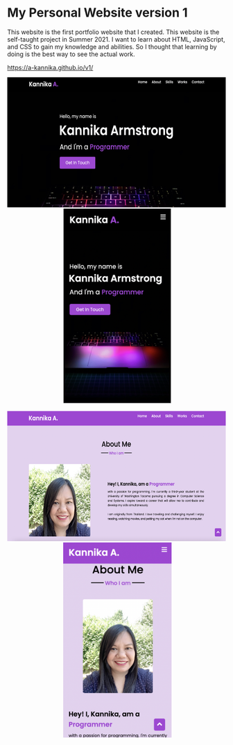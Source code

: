 # My Personal Website version 1
This website is the first portfolio website that I created. 
This website is the self-taught project in Summer 2021. I want to learn about HTML, JavaScript, and CSS to gain my knowledge and abilities. 
So I thought that learning by doing is the best way to see the actual work.

https://a-kannika.github.io/v1/
<p align="center">
<img src="https://github.com/A-Kannika/v1/blob/main/images/cover/Screen%20Shot%202021-08-09%20at%205.44.01%20PM.png?raw=true" width="600" height="300"/>&nbsp;&nbsp;
<img src="https://github.com/A-Kannika/v1/blob/main/images/cover/Screen%20Shot%202021-08-09%20at%205.43.24%20PM.png?raw=true" width="250" height="450"/>&nbsp;&nbsp;
</p>

<p align="center">
<img src="https://github.com/A-Kannika/v1/blob/main/images/cover/Screen%20Shot%202021-08-09%20at%205.44.21%20PM.png?raw=true" width="600" height="300"/>&nbsp;&nbsp;
<img src="https://github.com/A-Kannika/v1/blob/main/images/cover/Screen%20Shot%202021-08-09%20at%205.44.43%20PM.png?raw=true" width="250" height="450"/>&nbsp;&nbsp;
</p>
